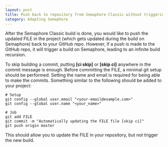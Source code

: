 ```yaml
---
layout: post
title: Push back to repository from Semaphore Classic without triggering the build
category: Adapting Semaphore
---
```


After the Semaphore Classic build is done, you would like to push the updated
FILE in the project (which gets updated during the build on Semaphore) back to
your GitHub repo. However, if a push is made to the GitHub repo, it will
trigger a build on Semaphore, leading to an infinite build recursion.

To skip building a commit, putting **[ci skip]** or **[skip ci]** anywhere in the
commit message is enough. Before committing the FILE, a minimal git setup
should be performed. Setting the name and email is required for being able to
make the commits. Something similar to the following should be added to your
project:

```
# Setup
git config --global user.email "<your-email@example.com>"
git config --global user.name "<your_name>"

# Job
git add FILE
git commit -m "Automatically updating the FILE file [skip ci]"
git push origin master
```

This should allow you to update the FILE in your repository, but not trigger
the new build.
